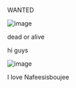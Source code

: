

WANTED

![image](https://github.com/user-attachments/assets/6c06d19d-76e3-4e65-ba73-750a0a18d83c)

dead or alive




hi guys

![image](https://github.com/user-attachments/assets/68938906-34d5-481f-9237-22cc6f44c2fc)



I love Nafeesisboujee


<!---
Chichiwenk/Chichiwenk is a ✨ special ✨ repository because its `README.md` (this file) appears on your GitHub profile.
You can click the Preview link to take a look at your changes.
--->
